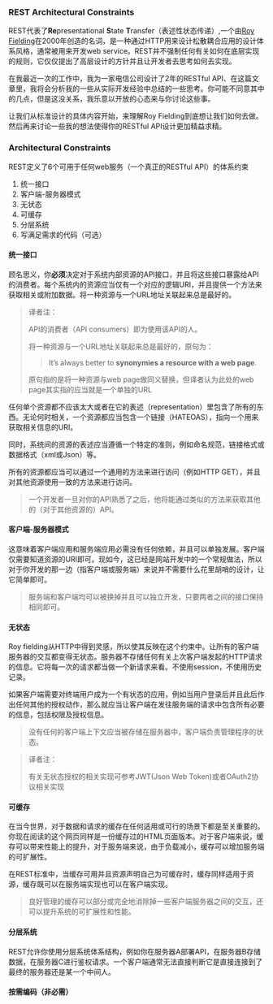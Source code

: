 ### REST Architectural Constraints

REST代表了**Re**presentational **S**tate **T**ransfer（表述性状态传递）,一个由[Roy Fielding](https://en.wikipedia.org/wiki/Roy_Fielding)在2000年创造的名词，是一种通过HTTP用来设计松散耦合应用的设计体系风格，通常被用来开发web service。REST并不强制任何有关如何在底层实现的规则，它仅仅提出了高层设计的方针并且让开发者去思考如何去实现。

在我最近一次的工作中，我为一家电信公司设计了2年的RESTful API、在这篇文章里，我将会分析我的一些从实际开发经验中总结的一些思考。你可能不同意其中的几点，但是这没关系，我乐意以开放的心态来与你讨论这些事。

让我们从标准设计的具体内容开始，来理解Roy Fielding到底想让我们如何去做。然后再来讨论一些我的想法使得你的RESTful API设计更加精益求精。

### Architectural Constraints

REST定义了6个可用于任何web服务（一个真正的RESTful API）的体系约束

1. 统一接口
2. 客户端-服务器模式
3. 无状态
4. 可缓存
5. 分层系统
6. 写满足需求的代码（可选）

#### 统一接口

顾名思义，你**必须**决定对于系统内部资源的API接口，并且将这些接口暴露给API的消费者。每个系统内的资源应当仅有一个对应的逻辑URI，并且提供一个方法来获取相关或附加数据。将一种资源与一个URL地址关联起来总是最好的。

> 译者注：
>
> API的消费者（API consumers）即为使用该API的人。
>
> 将一种资源与一个URL地址关联起来总是最好的，原句为：
>
> > It’s always better to **synonymies a resource with a web page**.
>
> 原句指的是将一种资源与web page做同义替换，但译者认为此处的web page其实指的应当就是一个单独的URL

任何单个资源都不应该太大或者在它的表述（representation）里包含了所有的东西。无论何时相关，一个资源都应当包含一个链接（HATEOAS），指向一个用来获取相关信息的URI。

同时，系统间的资源的表述应当遵循一个特定的准则，例如命名规范，链接格式或数据格式（xml或Json）等。

所有的资源都应当可以通过一个通用的方法来进行访问（例如HTTP GET），并且对其他资源使用一致的方法来进行访问。

> 一个开发者一旦对你的API熟悉了之后，他将能通过类似的方法来获取其他的（对于其他资源的）API。

#### 客户端-服务器模式

这意味着客户端应用和服务端应用必需没有任何依赖，并且可以单独发展。客户端仅需要知道资源的URI即可。现如今，这已经是网站开发中的一个常规做法，所以对于你开发的那一边（指客户端或服务端）来说并不需要什么花里胡哨的设计，让它简单即可。

> 服务端和客户端均可以被换掉并且可以独立开发，只要两者之间的接口保持相同即可。

#### 无状态

Roy fielding从HTTP中得到灵感，所以使其反映在这个约束中。让所有的客户端服务器的交互都变得无状态。服务器不存储任何有关上次客户端发起的HTTP请求的信息。它将每一次的请求都当做一个新请求来看。不使用session，不使用历史记录。

如果客户端需要对终端用户成为一个有状态的应用，例如当用户登录后并且此后作出任何其他的授权动作，那么就应当让客户端在发往服务端的请求中包含所有必要的信息，包括权限及授权信息。

> 没有任何的客户端上下文应当被存储在服务器中，客户端负责管理程序的状态。

> 译者注：
>
> 有关无状态授权的相关实现可参考JWT(Json Web Token)或者OAuth2协议相关实现

#### 可缓存

在当今世界，对于数据和请求的缓存在任何适用或可行的场景下都是至关重要的。你现在阅读的这个网页同样是一份缓存过的HTML页面版本。对于客户端来说，缓存可以带来性能上的提升，对于服务端来说，由于负载减小，缓存可以增加服务端的可扩展性。

在REST标准中，当缓存可用并且资源声明自己为可缓存时，缓存同样适用于资源，缓存既可以在服务端实现也可以在客户端实现。

> 良好管理的缓存可以部分或完全地消除掉一些客户端服务器之间的交互，还可以提升系统的可扩展性和性能。

#### 分层系统

REST允许你使用分层系统体系结构，例如你在服务器A部署API，在服务器B存储数据，在服务器C进行鉴权请求。一个客户端通常无法直接判断它是直接连接到了最终的服务器还是某一个中间人。

#### 按需编码（非必需）

